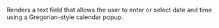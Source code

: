 Renders a text field that allows the user to enter or select date and time using a Gregorian-style calendar popup.